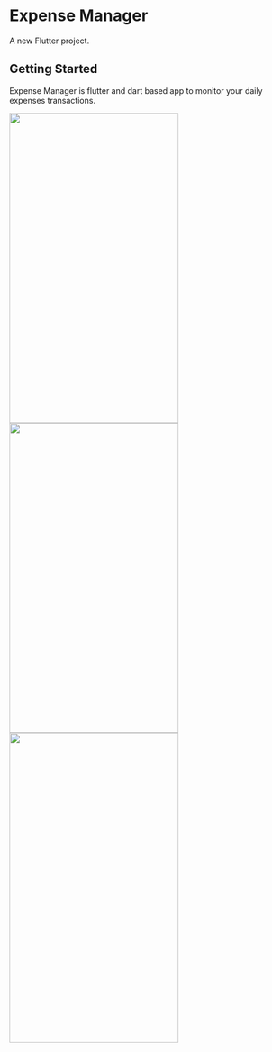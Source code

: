 # Expense Manager

A new Flutter project.

## Getting Started

Expense Manager is flutter and dart based app to monitor your daily expenses transactions.

<img src = "https://user-images.githubusercontent.com/85748557/122705210-e1b87900-d272-11eb-9791-5d64541e5a6e.png" width="300" height="550"/> <img src = "https://user-images.githubusercontent.com/85748557/122705214-e3823c80-d272-11eb-955b-9a0cf16eab24.png" width="300" height="550"/> <img src = "https://user-images.githubusercontent.com/85748557/122705215-e41ad300-d272-11eb-9021-d13925f545a1.png" width="300" height="550"/>
<!-- ![Screenshot_1624246852](https://user-images.githubusercontent.com/85748557/122705215-e41ad300-d272-11eb-9021-d13925f545a1.png)
![Screenshot_1624246868](https://user-images.githubusercontent.com/85748557/122705217-e41ad300-d272-11eb-93a3-af43be661ea8.png)
![Screenshot_1624246935](https://user-images.githubusercontent.com/85748557/122705218-e4b36980-d272-11eb-8e0c-e68b7e25ba90.png) -->
